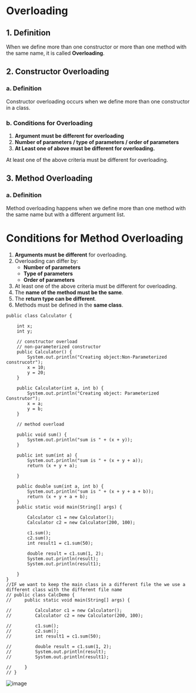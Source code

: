 # Overloading

## 1. Definition
When we define more than one constructor or more than one method with the same name, it is called **Overloading**.

## 2. Constructor Overloading
### a. Definition
Constructor overloading occurs when we define more than one constructor in a class.

### b. Conditions for Overloading
  1. **Argument must be different for overloading**
  2. **Number of parameters / type of parameters / order of parameters**
  3. **At Least one of above must be different for overloading.**

At least one of the above criteria must be different for overloading.

## 3. Method Overloading
### a. Definition
Method overloading happens when we define more than one method with the same name but with a different argument list.
# Conditions for Method Overloading

1. **Arguments must be different** for overloading.
2. Overloading can differ by:
   - **Number of parameters**
   - **Type of parameters**
   - **Order of parameters**
3. At least one of the above criteria must be different for overloading.
4. The **name of the method must be the same**.
5. The **return type can be different**.
6. Methods must be defined in the **same class**.
```
public class Calculator {

    int x;
    int y;

    // constructor overload
    // non-parameterized constructor
    public Calculator() {
        System.out.println("Creating object:Non-Parameterized construcotr");
        x = 10;
        y = 20;
    }

    public Calculator(int a, int b) {
        System.out.println("Creating object: Parameterized Construtor");
        x = a;
        y = b;
    }

    // method overload

    public void sum() {
        System.out.println("sum is " + (x + y));
    }

    public int sum(int a) {
        System.out.println("sum is " + (x + y + a));
        return (x + y + a);

    }

    public double sum(int a, int b) {
        System.out.println("sum is " + (x + y + a + b));
        return (x + y + a + b);
    }
    public static void main(String[] args) {

        Calculator c1 = new Calculator();
        Calculator c2 = new Calculator(200, 100);

        c1.sum();
        c2.sum();
        int result1 = c1.sum(50);

        double result = c1.sum(1, 2);
        System.out.println(result);
        System.out.println(result1);

    }
}
//IF we want to keep the main class in a different file the we use a different class with the different file name
// public class CalcDemo {
//     public static void main(String[] args) {

//         Calculator c1 = new Calculator();
//         Calculator c2 = new Calculator(200, 100);

//         c1.sum();
//         c2.sum();
//         int result1 = c1.sum(50);

//         double result = c1.sum(1, 2);
//         System.out.println(result);
//         System.out.println(result1);

//     }
// }
```
![image](https://github.com/user-attachments/assets/e705eee9-56e3-437c-ab87-2603e562027a)
